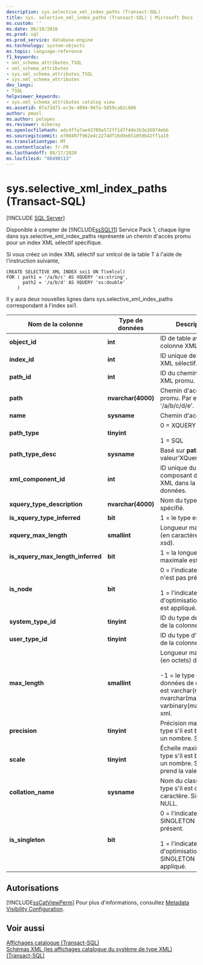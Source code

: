 ```yaml
---
description: sys.selective_xml_index_paths (Transact-SQL)
title: sys. selective_xml_index_paths (Transact-SQL) | Microsoft Docs
ms.custom: ''
ms.date: 06/10/2016
ms.prod: sql
ms.prod_service: database-engine
ms.technology: system-objects
ms.topic: language-reference
f1_keywords:
- xml_schema_attributes_TSQL
- xml_schema_attributes
- sys.xml_schema_attributes_TSQL
- sys.xml_schema_attributes
dev_langs:
- TSQL
helpviewer_keywords:
- sys.xml_schema_attributes catalog view
ms.assetid: 07a73d71-ec3e-4894-947a-5859ca62c606
author: pmasl
ms.author: pelopes
ms.reviewer: mikeray
ms.openlocfilehash: adc4ffa7ae43709a572ff1d7f4de1b3e26974ebb
ms.sourcegitcommit: e700497f962e4c2274df16d9e651059b42ff1a10
ms.translationtype: MT
ms.contentlocale: fr-FR
ms.lasthandoff: 08/17/2020
ms.locfileid: "88490113"
---
```

# <a name="sysselective_xml_index_paths-transact-sql"></a>sys.selective_xml_index_paths (Transact-SQL)
[!INCLUDE [SQL Server](../../includes/applies-to-version/sqlserver.md)]

  Disponible à compter de [!INCLUDE[ssSQL11](../../includes/sssql11-md.md)] Service Pack 1, chaque ligne dans sys.selective_xml_index_paths représente un chemin d'accès promu pour un index XML sélectif spécifique.  
  
 Si vous créez un index XML sélectif sur xmlcol de la table T à l'aide de l'instruction suivante,  
  
```  
CREATE SELECTIVE XML INDEX sxi1 ON T(xmlcol)   
FOR ( path1 = '/a/b/c' AS XQUERY 'xs:string',  
      path2 = '/a/b/d' AS XQUERY 'xs:double'  
    )  
```  
  
 Il y aura deux nouvelles lignes dans sys.selective_xml_index_paths correspondant à l'index sxi1.  

  
|Nom de la colonne|Type de données|Description|  
|-----------------|---------------|-----------------|  
|**object_id**|**int**|ID de table avec une colonne XML.|  
|**index_id**|**int**|ID unique de l'index XML sélectif.|  
|**path_id**|**int**|ID du chemin d'accès XML promu.|  
|**path**|**nvarchar(4000)**|Chemin d'accès promu. Par exemple, '/a/b/c/d/e'.|  
|**name**|**sysname**|Chemin d'accès.|  
|**path_type**|**tinyint**|0 = XQUERY<br /><br /> 1 = SQL|  
|**path_type_desc**|**sysname**|Basé sur **path_type** valeur’XQuery’ou’SQL'.|  
|**xml_component_id**|**int**|ID unique du composant de schéma XML dans la base de données.|  
|**xquery_type_description**|**nvarchar(4000)**|Nom du type xsd spécifié.|  
|**is_xquery_type_inferred**|**bit**|1 = le type est déduit.|  
|**xquery_max_length**|**smallint**|Longueur maximale (en caractères du type xsd).|  
|**is_xquery_max_length_inferred**|**bit**|1 = la longueur maximale est déduite.|  
|**is_node**|**bit**|0 = l'indicateur node() n'est pas présent.<br /><br /> 1 = l'indicateur d'optimisation node() est appliqué.|  
|**system_type_id**|**tinyint**|ID du type de système de la colonne.|  
|**user_type_id**|**tinyint**|ID du type d'utilisateur de la colonne.|  
|**max_length**|**smallint**|Longueur maximale (en octets) du type.<br /><br /> -1 = le type de données de colonne est varchar(max), nvarchar(max), varbinary(max) ou xml.|  
|**precision**|**tinyint**|Précision maximale du type s'il est basé sur un nombre. Sinon, 0.|  
|**scale**|**tinyint**|Échelle maximale du type s'il est basé sur un nombre. Sinon, il prend la valeur 0.|  
|**collation_name**|**sysname**|Nom du classement du type s'il est de type caractère. Sinon, NULL.|  
|**is_singleton**|**bit**|0 = l'indicateur SINGLETON n'est pas présent.<br /><br /> 1 = l'indicateur d'optimisation SINGLETON est appliqué.|  
  
## <a name="permissions"></a>Autorisations  
 [!INCLUDE[ssCatViewPerm](../../includes/sscatviewperm-md.md)] Pour plus d'informations, consultez [Metadata Visibility Configuration](../../relational-databases/security/metadata-visibility-configuration.md).  
  
## <a name="see-also"></a>Voir aussi  
 [Affichages catalogue &#40;Transact-SQL&#41;](../../relational-databases/system-catalog-views/catalog-views-transact-sql.md)   
 [Schémas XML &#40;les affichages catalogue du système de type XML&#41; &#40;Transact-SQL&#41;](../../relational-databases/system-catalog-views/xml-schemas-xml-type-system-catalog-views-transact-sql.md)  
  
  
